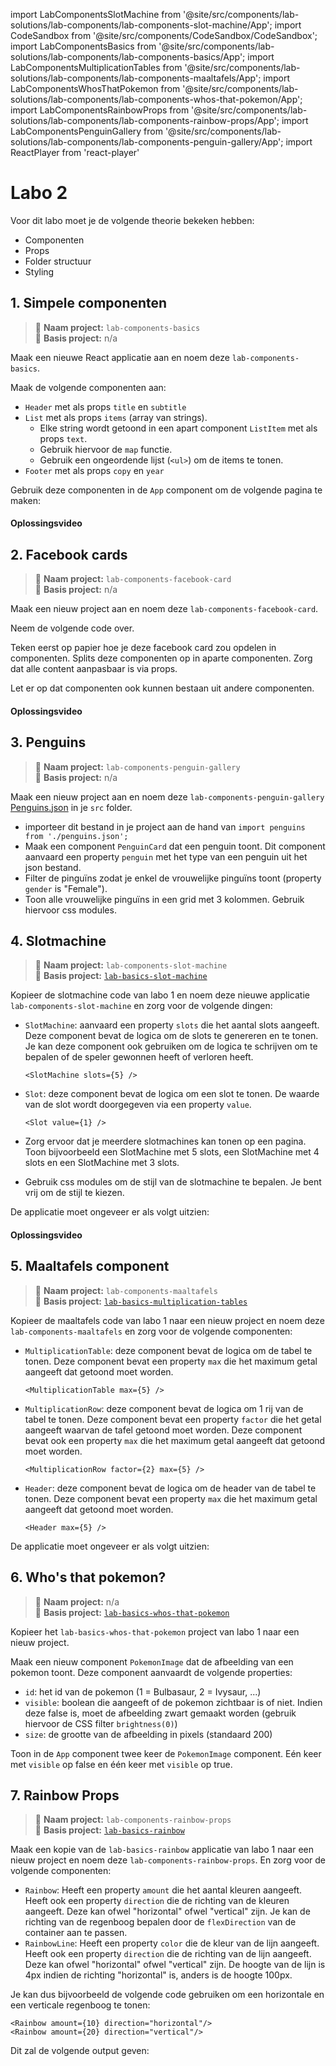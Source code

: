 import LabComponentsSlotMachine from '@site/src/components/lab-solutions/lab-components/lab-components-slot-machine/App';
import CodeSandbox from '@site/src/components/CodeSandbox/CodeSandbox';
import LabComponentsBasics from '@site/src/components/lab-solutions/lab-components/lab-components-basics/App';
import LabComponentsMultiplicationTables from '@site/src/components/lab-solutions/lab-components/lab-components-maaltafels/App';
import LabComponentsWhosThatPokemon from '@site/src/components/lab-solutions/lab-components/lab-components-whos-that-pokemon/App';
import LabComponentsRainbowProps from '@site/src/components/lab-solutions/lab-components/lab-components-rainbow-props/App';
import LabComponentsPenguinGallery from '@site/src/components/lab-solutions/lab-components/lab-components-penguin-gallery/App';
import ReactPlayer from 'react-player'

# Labo 2

Voor dit labo moet je de volgende theorie bekeken hebben:
- Componenten
- Props
- Folder structuur
- Styling

## 1. Simpele componenten

> 📂 **Naam project:** `lab-components-basics`  
> 🔗 **Basis project:** n/a

Maak een nieuwe React applicatie aan en noem deze `lab-components-basics`.

Maak de volgende componenten aan:
- `Header` met als props `title` en `subtitle`
- `List` met als props `items` (array van strings). 
    - Elke string wordt getoond in een apart component `ListItem` met als props `text`.
    - Gebruik hiervoor de `map` functie. 
    - Gebruik een ongeordende lijst (`<ul>`) om de items te tonen.
- `Footer` met als props `copy` en `year`

Gebruik deze componenten in de `App` component om de volgende pagina te maken:

<div style={{padding: 10, border: "1px dotted black"}}>
    <LabComponentsBasics/>
</div>

#### Oplossingsvideo

<ReactPlayer controls url='https://youtu.be/V6N5Nt_YNA8'/>

## 2. Facebook cards

> 📂 **Naam project:** `lab-components-facebook-card`  
> 🔗 **Basis project:** n/a

Maak een nieuw project aan en noem deze `lab-components-facebook-card`.

Neem de volgende code over. 

<CodeSandbox template="react-facebook-labo"/>

Teken eerst op papier hoe je deze facebook card zou opdelen in componenten. Splits deze componenten op in aparte componenten. Zorg dat alle content aanpasbaar is via props.

Let er op dat componenten ook kunnen bestaan uit andere componenten. 

#### Oplossingsvideo

<ReactPlayer controls url='https://youtu.be/jAKwAgCFfws'/>

## 3. Penguins

> 📂 **Naam project:** `lab-components-penguin-gallery`  
> 🔗 **Basis project:** n/a

Maak een nieuw project aan en noem deze `lab-components-penguin-gallery`
[Penguins.json](https://raw.githubusercontent.com/similonap/json/refs/heads/master/penguins/penguins.json) in je `src` folder.
- importeer dit bestand in je project aan de hand van `import penguins from './penguins.json';`
- Maak een component `PenguinCard` dat een penguin toont. Dit component aanvaard een property `penguin` met het type van een penguin uit het json bestand.
- Filter de pinguïns zodat je enkel de vrouwelijke pinguïns toont (property `gender` is "Female").
- Toon alle vrouwelijke pinguïns in een grid met 3 kolommen. Gebruik hiervoor css modules.

<div style={{padding: 10, border: "1px dotted black"}}>
    <LabComponentsPenguinGallery/>
</div>

## 4. Slotmachine

> 📂 **Naam project:** `lab-components-slot-machine`  
> 🔗 **Basis project:** [`lab-basics-slot-machine`](lab1.md#2-slotmachine)

Kopieer de slotmachine code van labo 1 en noem deze nieuwe applicatie `lab-components-slot-machine` en zorg voor de volgende dingen:

- `SlotMachine`: aanvaard een property `slots` die het aantal slots aangeeft. Deze component bevat de logica om de slots te genereren en te tonen. Je kan deze component ook gebruiken om de logica te schrijven om te bepalen of de speler gewonnen heeft of verloren heeft.

    ```
    <SlotMachine slots={5} />
    ```
- `Slot`: deze component bevat de logica om een slot te tonen. De waarde van de slot wordt doorgegeven via een property `value`. 

    ```
    <Slot value={1} />
    ```

- Zorg ervoor dat je meerdere slotmachines kan tonen op een pagina. Toon bijvoorbeeld een SlotMachine met 5 slots, een SlotMachine met 4 slots en een SlotMachine met 3 slots.

- Gebruik css modules om de stijl van de slotmachine te bepalen. Je bent vrij om de stijl te kiezen.

De applicatie moet ongeveer er als volgt uitzien:

<div style={{padding: 10, border: "1px dotted black"}}>
    <LabComponentsSlotMachine/>
</div>

#### Oplossingsvideo

<ReactPlayer controls url='https://youtu.be/fRYEQ-NR0aU'/>

## 5. Maaltafels component

> 📂 **Naam project:** `lab-components-maaltafels`  
> 🔗 **Basis project:** [`lab-basics-multiplication-tables`](lab1.md#6-maaltafels)

Kopieer de maaltafels code van labo 1 naar een nieuw project en noem deze `lab-components-maaltafels` en zorg voor de volgende componenten:

- `MultiplicationTable`: deze component bevat de logica om de tabel te tonen. Deze component bevat een property `max` die het maximum getal aangeeft dat getoond moet worden. 

    ```
    <MultiplicationTable max={5} />
    ```
- `MultiplicationRow`: deze component bevat de logica om 1 rij van de tabel te tonen. Deze component bevat een property `factor` die het getal aangeeft waarvan de tafel getoond moet worden. Deze component bevat ook een property `max` die het maximum getal aangeeft dat getoond moet worden. 

    ```
    <MultiplicationRow factor={2} max={5} />
    ```
- `Header`: deze component bevat de logica om de header van de tabel te tonen. Deze component bevat een property `max` die het maximum getal aangeeft dat getoond moet worden. 

    ```
    <Header max={5} />
    ```

De applicatie moet ongeveer er als volgt uitzien:

<div style={{padding: 10, border: "1px dotted black"}}>
    <LabComponentsMultiplicationTables/>
</div>

## 6. Who's that pokemon?

> 📂 **Naam project:** n/a  
> 🔗 **Basis project:** [`lab-basics-whos-that-pokemon`](lab1.md#9-who-s-that-pokemon)

Kopieer het `lab-basics-whos-that-pokemon` project van labo 1 naar een nieuw project.

Maak een nieuw component `PokemonImage` dat de afbeelding van een pokemon toont. Deze component aanvaardt de volgende properties:
- `id`: het id van de pokemon (1 = Bulbasaur, 2 = Ivysaur, ...)
- `visible`: boolean die aangeeft of de pokemon zichtbaar is of niet. Indien deze false is, moet de afbeelding zwart gemaakt worden (gebruik hiervoor de CSS filter `brightness(0)`)
- `size`: de grootte van de afbeelding in pixels (standaard 200)

Toon in de `App` component twee keer de `PokemonImage` component. Eén keer met `visible` op false en één keer met `visible` op true. 

<div style={{padding: 10, border: "1px dotted black"}}>
    <LabComponentsWhosThatPokemon/>
</div>

## 7. Rainbow Props

> 📂 **Naam project:** `lab-components-rainbow-props`  
> 🔗 **Basis project:** [`lab-basics-rainbow`](lab1.md#7-regenboog)

Maak een kopie van de `lab-basics-rainbow` applicatie van labo 1 naar een nieuw project en noem deze `lab-components-rainbow-props`. En zorg voor de volgende componenten:

- `Rainbow`: Heeft een property `amount` die het aantal kleuren aangeeft. Heeft ook een property `direction` die de richting van de kleuren aangeeft. Deze kan ofwel "horizontal" ofwel "vertical" zijn. Je kan de richting van de regenboog bepalen door de `flexDirection` van de container aan te passen.
- `RainbowLine`: Heeft een property `color` die de kleur van de lijn aangeeft. Heeft ook een property `direction` die de richting van de lijn aangeeft. Deze kan ofwel "horizontal" ofwel "vertical" zijn. De hoogte van de lijn is 4px indien de richting "horizontal" is, anders is de hoogte 100px.

Je kan dus bijvoorbeeld de volgende code gebruiken om een horizontale en een verticale regenboog te tonen:

```
<Rainbow amount={10} direction="horizontal"/>
<Rainbow amount={20} direction="vertical"/>
```

Dit zal de volgende output geven:

<div style={{padding: 10, border: "1px dotted black"}}>
    <LabComponentsRainbowProps/>
</div>
